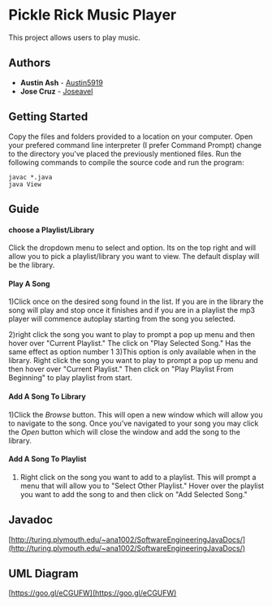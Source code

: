 # Pickle Rick Music Player

This project allows users to play music.


## Authors
* **Austin Ash** - [Austin5919](https://github.com/austin5919)
* **Jose Cruz** - [Joseavel](https://github.com/joseavel)
## Getting Started
Copy the files and folders provided to a location on your computer. Open your prefered command line interpreter (I prefer Command Prompt)  change to the directory you've placed the previously mentioned files. Run the following commands to compile the source code and run the program:

```
javac *.java
java View
```

## Guide
#### choose a Playlist/Library
Click the dropdown menu to select and option. Its on the top right and will allow you to pick a playlist/library you want to view. The default display will be the library.
#### Play A Song
1)Click once on the desired song found in the list. If you are in the library the song will play and stop once it finishes and if you are in a playlist the mp3 player will commence autoplay starting from the song you selected.

2)right click the song you want to play to prompt a pop up menu and then hover over "Current Playlist." The click on "Play Selected Song." Has the same effect as option number 1
3)This option is only available when in the library. Right click the song you want to play to prompt a pop up menu and then hover over "Current Playlist." Then click on "Play Playlist From Beginning" to play playlist from start.
#### Add A Song To Library
1)Click the *Browse* button. This will open a new window which will allow you to navigate to the song. Once you've navigated to your song you may click the *Open* button which will close the window and add the song to the library.
#### Add A Song To Playlist
1) Right click on the song you want to add to a playlist. This will prompt a menu that will allow you to "Select Other Playlist." Hover over the playlist you want to add the song to and then click on "Add Selected Song."



## Javadoc
[http://turing.plymouth.edu/~ana1002/SoftwareEngineeringJavaDocs/](http://turing.plymouth.edu/~ana1002/SoftwareEngineeringJavaDocs/)

## UML Diagram
[https://goo.gl/eCGUFW](https://goo.gl/eCGUFW)
